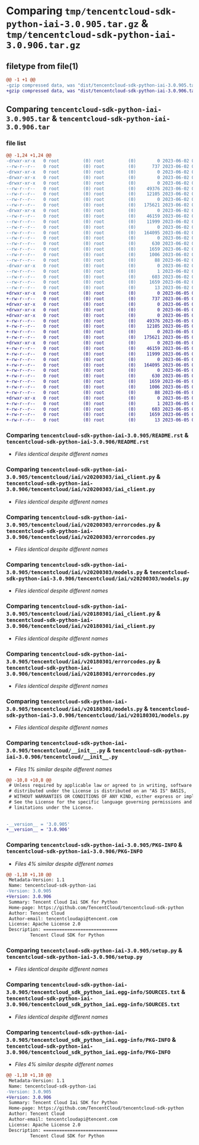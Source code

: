 # Comparing `tmp/tencentcloud-sdk-python-iai-3.0.905.tar.gz` & `tmp/tencentcloud-sdk-python-iai-3.0.906.tar.gz`

## filetype from file(1)

```diff
@@ -1 +1 @@
-gzip compressed data, was "dist/tencentcloud-sdk-python-iai-3.0.905.tar", last modified: Fri Jun  2 00:30:14 2023, max compression
+gzip compressed data, was "dist/tencentcloud-sdk-python-iai-3.0.906.tar", last modified: Mon Jun  5 00:35:52 2023, max compression
```

## Comparing `tencentcloud-sdk-python-iai-3.0.905.tar` & `tencentcloud-sdk-python-iai-3.0.906.tar`

### file list

```diff
@@ -1,24 +1,24 @@
-drwxr-xr-x   0 root         (0) root         (0)        0 2023-06-02 00:30:14.000000 tencentcloud-sdk-python-iai-3.0.905/
--rw-r--r--   0 root         (0) root         (0)      737 2023-06-02 00:30:14.000000 tencentcloud-sdk-python-iai-3.0.905/README.rst
-drwxr-xr-x   0 root         (0) root         (0)        0 2023-06-02 00:30:14.000000 tencentcloud-sdk-python-iai-3.0.905/tencentcloud/
-drwxr-xr-x   0 root         (0) root         (0)        0 2023-06-02 00:30:14.000000 tencentcloud-sdk-python-iai-3.0.905/tencentcloud/iai/
-drwxr-xr-x   0 root         (0) root         (0)        0 2023-06-02 00:30:14.000000 tencentcloud-sdk-python-iai-3.0.905/tencentcloud/iai/v20200303/
--rw-r--r--   0 root         (0) root         (0)    49376 2023-06-02 00:30:14.000000 tencentcloud-sdk-python-iai-3.0.905/tencentcloud/iai/v20200303/iai_client.py
--rw-r--r--   0 root         (0) root         (0)    12105 2023-06-02 00:30:14.000000 tencentcloud-sdk-python-iai-3.0.905/tencentcloud/iai/v20200303/errorcodes.py
--rw-r--r--   0 root         (0) root         (0)        0 2023-06-02 00:30:14.000000 tencentcloud-sdk-python-iai-3.0.905/tencentcloud/iai/v20200303/__init__.py
--rw-r--r--   0 root         (0) root         (0)   175621 2023-06-02 00:30:14.000000 tencentcloud-sdk-python-iai-3.0.905/tencentcloud/iai/v20200303/models.py
-drwxr-xr-x   0 root         (0) root         (0)        0 2023-06-02 00:30:14.000000 tencentcloud-sdk-python-iai-3.0.905/tencentcloud/iai/v20180301/
--rw-r--r--   0 root         (0) root         (0)    46159 2023-06-02 00:30:14.000000 tencentcloud-sdk-python-iai-3.0.905/tencentcloud/iai/v20180301/iai_client.py
--rw-r--r--   0 root         (0) root         (0)    11999 2023-06-02 00:30:14.000000 tencentcloud-sdk-python-iai-3.0.905/tencentcloud/iai/v20180301/errorcodes.py
--rw-r--r--   0 root         (0) root         (0)        0 2023-06-02 00:30:14.000000 tencentcloud-sdk-python-iai-3.0.905/tencentcloud/iai/v20180301/__init__.py
--rw-r--r--   0 root         (0) root         (0)   164095 2023-06-02 00:30:14.000000 tencentcloud-sdk-python-iai-3.0.905/tencentcloud/iai/v20180301/models.py
--rw-r--r--   0 root         (0) root         (0)        0 2023-06-02 00:30:14.000000 tencentcloud-sdk-python-iai-3.0.905/tencentcloud/iai/__init__.py
--rw-r--r--   0 root         (0) root         (0)      630 2023-06-02 00:30:14.000000 tencentcloud-sdk-python-iai-3.0.905/tencentcloud/__init__.py
--rw-r--r--   0 root         (0) root         (0)     1659 2023-06-02 00:30:14.000000 tencentcloud-sdk-python-iai-3.0.905/PKG-INFO
--rw-r--r--   0 root         (0) root         (0)     1006 2023-06-02 00:30:14.000000 tencentcloud-sdk-python-iai-3.0.905/setup.py
--rw-r--r--   0 root         (0) root         (0)       88 2023-06-02 00:30:14.000000 tencentcloud-sdk-python-iai-3.0.905/setup.cfg
-drwxr-xr-x   0 root         (0) root         (0)        0 2023-06-02 00:30:14.000000 tencentcloud-sdk-python-iai-3.0.905/tencentcloud_sdk_python_iai.egg-info/
--rw-r--r--   0 root         (0) root         (0)        1 2023-06-02 00:30:14.000000 tencentcloud-sdk-python-iai-3.0.905/tencentcloud_sdk_python_iai.egg-info/dependency_links.txt
--rw-r--r--   0 root         (0) root         (0)      603 2023-06-02 00:30:14.000000 tencentcloud-sdk-python-iai-3.0.905/tencentcloud_sdk_python_iai.egg-info/SOURCES.txt
--rw-r--r--   0 root         (0) root         (0)     1659 2023-06-02 00:30:14.000000 tencentcloud-sdk-python-iai-3.0.905/tencentcloud_sdk_python_iai.egg-info/PKG-INFO
--rw-r--r--   0 root         (0) root         (0)       13 2023-06-02 00:30:14.000000 tencentcloud-sdk-python-iai-3.0.905/tencentcloud_sdk_python_iai.egg-info/top_level.txt
+drwxr-xr-x   0 root         (0) root         (0)        0 2023-06-05 00:35:52.000000 tencentcloud-sdk-python-iai-3.0.906/
+-rw-r--r--   0 root         (0) root         (0)      737 2023-06-05 00:35:51.000000 tencentcloud-sdk-python-iai-3.0.906/README.rst
+drwxr-xr-x   0 root         (0) root         (0)        0 2023-06-05 00:35:52.000000 tencentcloud-sdk-python-iai-3.0.906/tencentcloud/
+drwxr-xr-x   0 root         (0) root         (0)        0 2023-06-05 00:35:52.000000 tencentcloud-sdk-python-iai-3.0.906/tencentcloud/iai/
+drwxr-xr-x   0 root         (0) root         (0)        0 2023-06-05 00:35:52.000000 tencentcloud-sdk-python-iai-3.0.906/tencentcloud/iai/v20200303/
+-rw-r--r--   0 root         (0) root         (0)    49376 2023-06-05 00:35:51.000000 tencentcloud-sdk-python-iai-3.0.906/tencentcloud/iai/v20200303/iai_client.py
+-rw-r--r--   0 root         (0) root         (0)    12105 2023-06-05 00:35:51.000000 tencentcloud-sdk-python-iai-3.0.906/tencentcloud/iai/v20200303/errorcodes.py
+-rw-r--r--   0 root         (0) root         (0)        0 2023-06-05 00:35:51.000000 tencentcloud-sdk-python-iai-3.0.906/tencentcloud/iai/v20200303/__init__.py
+-rw-r--r--   0 root         (0) root         (0)   175621 2023-06-05 00:35:51.000000 tencentcloud-sdk-python-iai-3.0.906/tencentcloud/iai/v20200303/models.py
+drwxr-xr-x   0 root         (0) root         (0)        0 2023-06-05 00:35:52.000000 tencentcloud-sdk-python-iai-3.0.906/tencentcloud/iai/v20180301/
+-rw-r--r--   0 root         (0) root         (0)    46159 2023-06-05 00:35:51.000000 tencentcloud-sdk-python-iai-3.0.906/tencentcloud/iai/v20180301/iai_client.py
+-rw-r--r--   0 root         (0) root         (0)    11999 2023-06-05 00:35:51.000000 tencentcloud-sdk-python-iai-3.0.906/tencentcloud/iai/v20180301/errorcodes.py
+-rw-r--r--   0 root         (0) root         (0)        0 2023-06-05 00:35:51.000000 tencentcloud-sdk-python-iai-3.0.906/tencentcloud/iai/v20180301/__init__.py
+-rw-r--r--   0 root         (0) root         (0)   164095 2023-06-05 00:35:51.000000 tencentcloud-sdk-python-iai-3.0.906/tencentcloud/iai/v20180301/models.py
+-rw-r--r--   0 root         (0) root         (0)        0 2023-06-05 00:35:51.000000 tencentcloud-sdk-python-iai-3.0.906/tencentcloud/iai/__init__.py
+-rw-r--r--   0 root         (0) root         (0)      630 2023-06-05 00:35:51.000000 tencentcloud-sdk-python-iai-3.0.906/tencentcloud/__init__.py
+-rw-r--r--   0 root         (0) root         (0)     1659 2023-06-05 00:35:52.000000 tencentcloud-sdk-python-iai-3.0.906/PKG-INFO
+-rw-r--r--   0 root         (0) root         (0)     1006 2023-06-05 00:35:51.000000 tencentcloud-sdk-python-iai-3.0.906/setup.py
+-rw-r--r--   0 root         (0) root         (0)       88 2023-06-05 00:35:52.000000 tencentcloud-sdk-python-iai-3.0.906/setup.cfg
+drwxr-xr-x   0 root         (0) root         (0)        0 2023-06-05 00:35:52.000000 tencentcloud-sdk-python-iai-3.0.906/tencentcloud_sdk_python_iai.egg-info/
+-rw-r--r--   0 root         (0) root         (0)        1 2023-06-05 00:35:52.000000 tencentcloud-sdk-python-iai-3.0.906/tencentcloud_sdk_python_iai.egg-info/dependency_links.txt
+-rw-r--r--   0 root         (0) root         (0)      603 2023-06-05 00:35:52.000000 tencentcloud-sdk-python-iai-3.0.906/tencentcloud_sdk_python_iai.egg-info/SOURCES.txt
+-rw-r--r--   0 root         (0) root         (0)     1659 2023-06-05 00:35:52.000000 tencentcloud-sdk-python-iai-3.0.906/tencentcloud_sdk_python_iai.egg-info/PKG-INFO
+-rw-r--r--   0 root         (0) root         (0)       13 2023-06-05 00:35:52.000000 tencentcloud-sdk-python-iai-3.0.906/tencentcloud_sdk_python_iai.egg-info/top_level.txt
```

### Comparing `tencentcloud-sdk-python-iai-3.0.905/README.rst` & `tencentcloud-sdk-python-iai-3.0.906/README.rst`

 * *Files identical despite different names*

### Comparing `tencentcloud-sdk-python-iai-3.0.905/tencentcloud/iai/v20200303/iai_client.py` & `tencentcloud-sdk-python-iai-3.0.906/tencentcloud/iai/v20200303/iai_client.py`

 * *Files identical despite different names*

### Comparing `tencentcloud-sdk-python-iai-3.0.905/tencentcloud/iai/v20200303/errorcodes.py` & `tencentcloud-sdk-python-iai-3.0.906/tencentcloud/iai/v20200303/errorcodes.py`

 * *Files identical despite different names*

### Comparing `tencentcloud-sdk-python-iai-3.0.905/tencentcloud/iai/v20200303/models.py` & `tencentcloud-sdk-python-iai-3.0.906/tencentcloud/iai/v20200303/models.py`

 * *Files identical despite different names*

### Comparing `tencentcloud-sdk-python-iai-3.0.905/tencentcloud/iai/v20180301/iai_client.py` & `tencentcloud-sdk-python-iai-3.0.906/tencentcloud/iai/v20180301/iai_client.py`

 * *Files identical despite different names*

### Comparing `tencentcloud-sdk-python-iai-3.0.905/tencentcloud/iai/v20180301/errorcodes.py` & `tencentcloud-sdk-python-iai-3.0.906/tencentcloud/iai/v20180301/errorcodes.py`

 * *Files identical despite different names*

### Comparing `tencentcloud-sdk-python-iai-3.0.905/tencentcloud/iai/v20180301/models.py` & `tencentcloud-sdk-python-iai-3.0.906/tencentcloud/iai/v20180301/models.py`

 * *Files identical despite different names*

### Comparing `tencentcloud-sdk-python-iai-3.0.905/tencentcloud/__init__.py` & `tencentcloud-sdk-python-iai-3.0.906/tencentcloud/__init__.py`

 * *Files 1% similar despite different names*

```diff
@@ -10,8 +10,8 @@
 # Unless required by applicable law or agreed to in writing, software
 # distributed under the License is distributed on an "AS IS" BASIS,
 # WITHOUT WARRANTIES OR CONDITIONS OF ANY KIND, either express or implied.
 # See the License for the specific language governing permissions and
 # limitations under the License.
 
 
-__version__ = '3.0.905'
+__version__ = '3.0.906'
```

### Comparing `tencentcloud-sdk-python-iai-3.0.905/PKG-INFO` & `tencentcloud-sdk-python-iai-3.0.906/PKG-INFO`

 * *Files 4% similar despite different names*

```diff
@@ -1,10 +1,10 @@
 Metadata-Version: 1.1
 Name: tencentcloud-sdk-python-iai
-Version: 3.0.905
+Version: 3.0.906
 Summary: Tencent Cloud Iai SDK for Python
 Home-page: https://github.com/TencentCloud/tencentcloud-sdk-python
 Author: Tencent Cloud
 Author-email: tencentcloudapi@tencent.com
 License: Apache License 2.0
 Description: ============================
         Tencent Cloud SDK for Python
```

### Comparing `tencentcloud-sdk-python-iai-3.0.905/setup.py` & `tencentcloud-sdk-python-iai-3.0.906/setup.py`

 * *Files identical despite different names*

### Comparing `tencentcloud-sdk-python-iai-3.0.905/tencentcloud_sdk_python_iai.egg-info/SOURCES.txt` & `tencentcloud-sdk-python-iai-3.0.906/tencentcloud_sdk_python_iai.egg-info/SOURCES.txt`

 * *Files identical despite different names*

### Comparing `tencentcloud-sdk-python-iai-3.0.905/tencentcloud_sdk_python_iai.egg-info/PKG-INFO` & `tencentcloud-sdk-python-iai-3.0.906/tencentcloud_sdk_python_iai.egg-info/PKG-INFO`

 * *Files 4% similar despite different names*

```diff
@@ -1,10 +1,10 @@
 Metadata-Version: 1.1
 Name: tencentcloud-sdk-python-iai
-Version: 3.0.905
+Version: 3.0.906
 Summary: Tencent Cloud Iai SDK for Python
 Home-page: https://github.com/TencentCloud/tencentcloud-sdk-python
 Author: Tencent Cloud
 Author-email: tencentcloudapi@tencent.com
 License: Apache License 2.0
 Description: ============================
         Tencent Cloud SDK for Python
```

